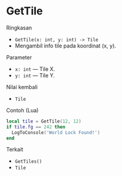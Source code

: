 # GetTile

Ringkasan
- `GetTile(x: int, y: int) -> Tile`
- Mengambil info tile pada koordinat (x, y).

Parameter
- `x: int` — Tile X.
- `y: int` — Tile Y.

Nilai kembali
- `Tile`

Contoh (Lua)
```lua
local tile = GetTile(12, 12)
if tile.fg == 242 then
  LogToConsole('World Lock Found!')
end
```

Terkait
- `GetTiles()`
- `Tile`

